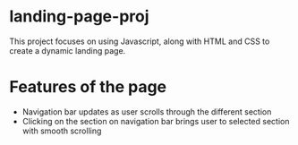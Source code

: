 # landing-page-proj
This project focuses on using Javascript, along with HTML and CSS to create a dynamic landing page.
# Features of the page 
- Navigation bar updates as user scrolls through the different section 
- Clicking on the section on navigation bar brings user to selected section with smooth scrolling 
